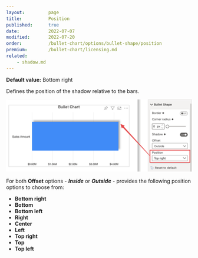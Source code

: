 ```yaml
---
layout:         page
title:          Position
published:      true
date:           2022-07-07
modified:   	2022-07-20
order:          /bullet-chart/options/bullet-shape/position
premium:        /bullet-chart/licensing.md
related:
    - shadow.md
---
```


**Default value:** Bottom right

Defines the position of the shadow relative to the bars. 

<img src="images/bullet-shape-shadow-position.png" width="700">

For both **Offset** options - ***Inside*** or ***Outside*** - provides the following position options to choose from:

- **Bottom right**  
- **Bottom**
- **Bottom left** 
- **Right**
- **Center**
- **Left**
- **Top right**  
- **Top**
- **Top left** 
